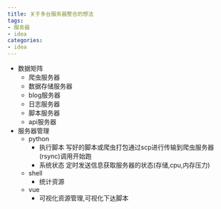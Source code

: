 ```yaml
---
title: 关于多台服务器整合的想法
tags:
- 服务器
- idea
categories:
- idea
---
```


- 数据矩阵
	- 爬虫服务器
	- 数据存储服务器
	- blog服务器
	- 日志服务器
	- 脚本服务器
	- api服务器
- 服务器管理
	- python
		- 执行脚本
			写好的脚本或爬虫打包通过scp进行传输到爬虫服务器(rsync)调用开始跑
		- 系统状态
			定时发送信息获取服务器的状态(存储,cpu,内存压力)
	- shell
		- 统计资源
	- vue
		- 可视化资源管理,可视化下达脚本
